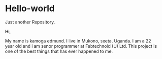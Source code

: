# Hello-world
Just another Repository.

Hi,

My name is kamoga edmund. I live in Mukono, seeta, Uganda. I am a 22 year old and i am senor programmer at Fabtechnoid (U) Ltd. This project is one of the best things that has ever happened to me.
